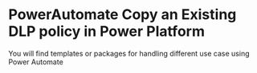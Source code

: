 # PowerAutomate Copy an Existing DLP policy in Power Platform
You will find templates or packages for handling different use case using Power Automate

